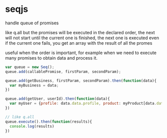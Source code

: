 # seqjs
handle queue of promises

like q.all but the promises will be executed in the declared order, the next will not start until the current one is finished, the next one is executed even if the current one fails, you get an array with the result of all the promes

useful when the order is important, for example when we need to execute many promises to obtain data and process it.

``` js
var queue = new Seq();
queue.add(callablePromise, firstParam, secondParam);

queue.add(getBusiness, firstParam, secondParam).then(function(data){
  var myBusiness = data;
})

queue.add(getUser, userId).then(function(data){
  var myUser = {profile: data.data.profile, product: myProduct[data.data.productId]  };
})

// like q.all
queue.execute().then(function(results){
  console.log(results)
})


```
